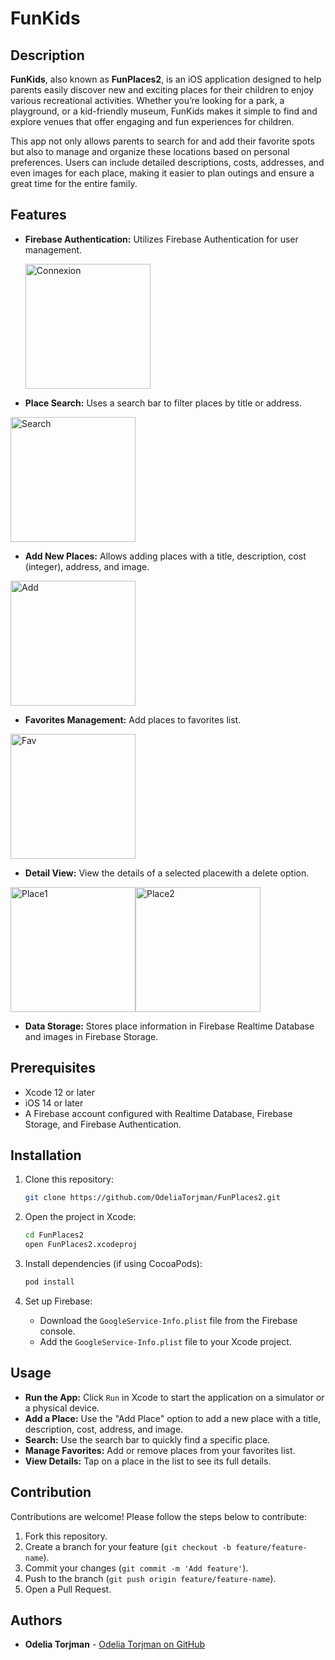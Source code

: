 # FunKids

## Description

**FunKids**, also known as **FunPlaces2**, is an iOS application designed to help parents easily discover new and exciting places for their children to enjoy various recreational activities. Whether you’re looking for a park, a playground, or a kid-friendly museum, FunKids makes it simple to find and explore venues that offer engaging and fun experiences for children.

This app not only allows parents to search for and add their favorite spots but also to manage and organize these locations based on personal preferences. Users can include detailed descriptions, costs, addresses, and even images for each place, making it easier to plan outings and ensure a great time for the entire family.

## Features

- **Firebase Authentication:** Utilizes Firebase Authentication for user management.
  
  <img width="200" alt="Connexion" src="https://github.com/user-attachments/assets/9e23b7e2-9670-4754-bffb-f5bfcc820f0a">

- **Place Search:** Uses a search bar to filter places by title or address.
 <img width="200" alt="Search" src="https://github.com/user-attachments/assets/90741517-9baf-448e-8bf3-fa6a5d2bb6df">

- **Add New Places:** Allows adding places with a title, description, cost (integer), address, and image.
 <img width="200" alt="Add" src="https://github.com/user-attachments/assets/5bb175d7-a34d-4a08-a8f6-562acfd8ce2b">

- **Favorites Management:** Add places to favorites list.
 <img width="200" alt="Fav" src="https://github.com/user-attachments/assets/1fefe1fb-d5c6-4ac2-8dc4-4178c2e2855c">

- **Detail View:** View the details of a selected placewith a delete option.
  
 <img width="200" alt="Place1" src="https://github.com/user-attachments/assets/d59a532c-0709-4bd1-9b49-258f31c12c0f"><img width="200" alt="Place2" src="https://github.com/user-attachments/assets/8a58b158-40b0-41a7-a54c-2386f6b04e7f">

- **Data Storage:** Stores place information in Firebase Realtime Database and images in Firebase Storage.

## Prerequisites

- Xcode 12 or later
- iOS 14 or later
- A Firebase account configured with Realtime Database, Firebase Storage, and Firebase Authentication.

## Installation

1. Clone this repository:
    ```bash
    git clone https://github.com/OdeliaTorjman/FunPlaces2.git
    ```

2. Open the project in Xcode:
    ```bash
    cd FunPlaces2
    open FunPlaces2.xcodeproj
    ```

3. Install dependencies (if using CocoaPods):
    ```bash
    pod install
    ```

4. Set up Firebase:
   - Download the `GoogleService-Info.plist` file from the Firebase console.
   - Add the `GoogleService-Info.plist` file to your Xcode project.

## Usage

- **Run the App:** Click `Run` in Xcode to start the application on a simulator or a physical device.
- **Add a Place:** Use the "Add Place" option to add a new place with a title, description, cost, address, and image.
- **Search:** Use the search bar to quickly find a specific place.
- **Manage Favorites:** Add or remove places from your favorites list.
- **View Details:** Tap on a place in the list to see its full details.

## Contribution

Contributions are welcome! Please follow the steps below to contribute:

1. Fork this repository.
2. Create a branch for your feature (`git checkout -b feature/feature-name`).
3. Commit your changes (`git commit -m 'Add feature'`).
4. Push to the branch (`git push origin feature/feature-name`).
5. Open a Pull Request.

## Authors

- **Odelia Torjman** - [Odelia Torjman on GitHub](https://github.com/OdeliaTorjman)
